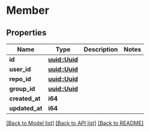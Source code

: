 # Member

## Properties

Name | Type | Description | Notes
------------ | ------------- | ------------- | -------------
**id** | [**uuid::Uuid**](uuid::Uuid.md) |  | 
**user_id** | [**uuid::Uuid**](uuid::Uuid.md) |  | 
**repo_id** | [**uuid::Uuid**](uuid::Uuid.md) |  | 
**group_id** | [**uuid::Uuid**](uuid::Uuid.md) |  | 
**created_at** | **i64** |  | 
**updated_at** | **i64** |  | 

[[Back to Model list]](../README.md#documentation-for-models) [[Back to API list]](../README.md#documentation-for-api-endpoints) [[Back to README]](../README.md)


